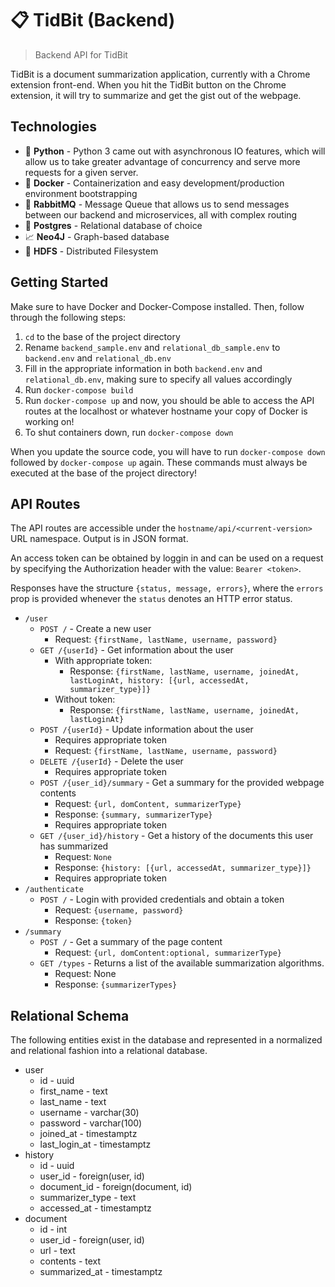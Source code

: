 # 📋 TidBit (Backend)
> Backend API for TidBit

TidBit is a document summarization application, currently with a Chrome extension front-end. When you hit the TidBit button on the Chrome extension, it will try to summarize and get the gist out of the webpage.

## Technologies
* 🐍 **Python** - Python 3 came out with asynchronous IO features, which will allow us to take greater advantage of concurrency and serve more requests for a given server.
* 🐋 **Docker** - Containerization and easy development/production environment bootstrapping
* 🐇 **RabbitMQ** - Message Queue that allows us to send messages between our backend and microservices, all with complex routing
* 📡 **Postgres** - Relational database of choice
* 📈 **Neo4J** - Graph-based database
* 📁 **HDFS** - Distributed Filesystem

## Getting Started
Make sure to have Docker and Docker-Compose installed. Then, follow through the following steps:
1. `cd` to the base of the project directory
2. Rename `backend_sample.env` and `relational_db_sample.env` to `backend.env` and `relational_db.env`
3. Fill in the appropriate information in both `backend.env` and `relational_db.env`, making sure to specify all values accordingly
4. Run `docker-compose build`
5. Run `docker-compose up` and now, you should be able to access the API routes at the localhost or whatever hostname your copy of Docker is working on!
6. To shut containers down, run `docker-compose down`

When you update the source code, you will have to run `docker-compose down` followed by `docker-compose up` again. These commands must always be executed at the base of the project directory!

## API Routes
The API routes are accessible under the `hostname/api/<current-version>` URL namespace. Output is in JSON format.

An access token can be obtained by loggin in and can be used on a request by specifying the Authorization header with the value: `Bearer <token>`.

Responses have the structure `{status, message, errors}`, where the `errors` prop is provided whenever the `status` denotes an HTTP error status.

* `/user`
  * `POST /` - Create a new user
    * Request: `{firstName, lastName, username, password}`
  * `GET /{userId}` - Get information about the user
    * With appropriate token:
      * Response: `{firstName, lastName, username, joinedAt, lastLoginAt, history: [{url, accessedAt, summarizer_type}]}`
    * Without token:
      * Response: `{firstName, lastName, username, joinedAt, lastLoginAt}`
  * `POST /{userId}` - Update information about the user
    * Requires appropriate token
    * Request: `{firstName, lastName, username, password}`
  * `DELETE /{userId}` - Delete the user
    * Requires appropriate token
  * `POST /{user_id}/summary` - Get a summary for the provided webpage contents
    * Request: `{url, domContent, summarizerType}`
    * Response: `{summary, summarizerType}`
    * Requires appropriate token
  * `GET /{user_id}/history` - Get a history of the documents this user has summarized
    * Request: `None`
    * Response: `{history: [{url, accessedAt, summarizer_type}]}`
    * Requires appropriate token
* `/authenticate`
  * `POST /` - Login with provided credentials and obtain a token
    * Request: `{username, password}`
    * Response: `{token}`
* `/summary`
  * `POST /` - Get a summary of the page content
    * Request: `{url, domContent:optional, summarizerType}`
  * `GET /types` - Returns a list of the available summarization algorithms.
    * Request: None
    * Response: `{summarizerTypes}`

## Relational Schema
The following entities exist in the database and represented in a normalized and relational fashion into a relational database.

* user
  * id - uuid
  * first_name - text
  * last_name - text
  * username - varchar(30)
  * password - varchar(100)
  * joined_at - timestamptz
  * last_login_at - timestamptz
* history
  * id - uuid
  * user_id - foreign(user, id)
  * document_id - foreign(document, id)
  * summarizer_type - text
  * accessed_at - timestamptz
* document
  * id - int
  * user_id - foreign(user, id)
  * url - text
  * contents - text
  * summarized_at - timestamptz
